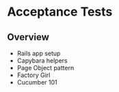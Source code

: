 # Acceptance Tests
## Overview
* Rails app setup
* Capybara helpers
* Page Object pattern
* Factory Girl
* Cucumber 101

